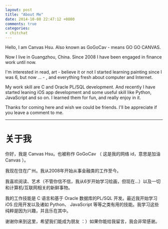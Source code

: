 ```yaml
---
layout: post
title: "About Me"
date: 2014-10-08 22:47:12 +0800
comments: true
categories:
- chitchat
---
```

<!-- more -->

Hello, I am Canvas Hsu. Also known as GoGoCav - means GO GO CANVAS.

Now I live in Guangzhou, China. Since 2008 I have been engaged in finance work until now. 

I'm interested in read, art - believe it or not I started learning painting since I was 6, but now ... - , and everything fresh about computer and Internet.

My work skill are C and Oracle PL/SQL development. And recently I have started leaning iOS app development and some useful skill like Python, JavaScript and so on. I learned them for fun, and really enjoy in it. 

Thanks for coming here and wish we could be friends. I'll be appreciate if you leave a comment to me.

---

# 关于我

你好，我是 Canvas Hsu。也被称作 GoGoCav （ 这是我的网络 id，意思是加油 Canvas ）。

我现在住在广州。我从2008年开始从事金融类的工作至今。

我喜欢阅读、艺术（不管你信不信，我从6岁开始学习绘画，但现在…）以及一切和计算机/互联网相关的新鲜事物。

我的工作技能是 C 语言和基于 Oracle 数据库的PL/SQL 开发。最近我开始学习 iOS 应用开发以及诸如 Python、 JavaScript 等等之类有用的技能。我学习这些纯粹是因为兴趣，并且乐在其中。

谢谢你来到这里，希望我们能成为朋友 ：）如果你能给我留言，我会非常感谢。
